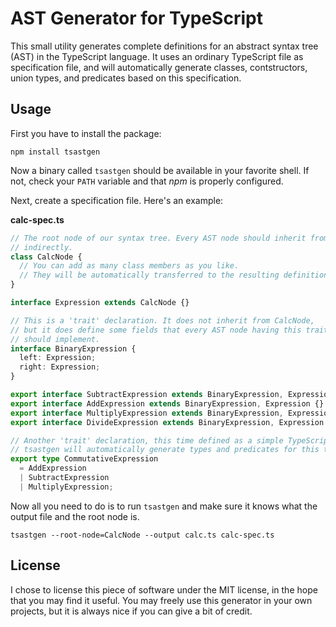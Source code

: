 AST Generator for TypeScript
============================

This small utility generates complete definitions for an abstract syntax tree (AST) in the TypeScript language.
It uses an ordinary TypeScript file as specification file, and will automatically generate classes, contstructors, union types,
and predicates based on this specification.

## Usage

First you have to install the package:

```
npm install tsastgen
````

Now a binary called `tsastgen` should be available in your favorite shell.
If not, check your `PATH` variable and that _npm_ is properly configured.

Next, create a specification file. Here's an example:

**calc-spec.ts**

```ts
// The root node of our syntax tree. Every AST node should inherit from it, either directly or
// indirectly.
class CalcNode {
  // You can add as many class members as you like.
  // They will be automatically transferred to the resulting definitions file.
}

interface Expression extends CalcNode {}

// This is a 'trait' declaration. It does not inherit from CalcNode,
// but it does define some fields that every AST node having this trait
// should implement.
interface BinaryExpression {
  left: Expression;
  right: Expression;
}

export interface SubtractExpression extends BinaryExpression, Expression {}
export interface AddExpression extends BinaryExpression, Expression {}
export interface MultiplyExpression extends BinaryExpression, Expression {}
export interface DivideExpression extends BinaryExpression, Expression {}

// Another 'trait' declaration, this time defined as a simple TypeScript union type.
// tsastgen will automatically generate types and predicates for this trait.
export type CommutativeExpression 
  = AddExpression
  | SubtractExpression
  | MultiplyExpression;
```

Now all you need to do is to run `tsastgen` and make sure it knows what the output file and the root node is.

```
tsastgen --root-node=CalcNode --output calc.ts calc-spec.ts
```

## License

I chose to license this piece of software under the MIT license, in the hope that you may find it useful.
You may freely use this generator in your own projects, but it is always nice if you can give a bit of credit.

